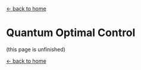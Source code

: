 [← back to home](/README.md)

# Quantum Optimal Control

(this page is unfinished)


[← back to home](/README.md)